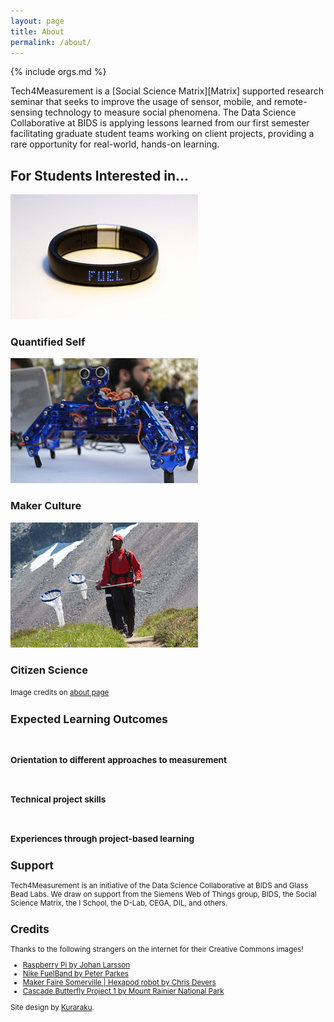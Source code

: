 ```yaml
---
layout: page
title: About
permalink: /about/
---
```

{% include orgs.md %}

Tech4Measurement is a [Social Science Matrix][Matrix] supported research seminar
that seeks to improve the usage of sensor, mobile, and remote-sensing technology
to measure social phenomena. The Data Science Collaborative at BIDS is applying
lessons learned from our first semester facilitating graduate student teams
working on client projects, providing a rare opportunity for real-world,
hands-on learning.

<div class="top-section top-students text-center" id="top-students">
  <h2>For Students Interested in...</h2>
  <div class="container">
    <div class="row">
      <div class="col-md-4">
        <img src="images/pic-NikeFuelBand.jpg" class="img-thumbnail"><br><h3>Quantified Self</h3>
      </div>
      <div class="col-md-4">
        <img src="images/pic-Hexapod.jpg" class="img-thumbnail"><br><h3>Maker Culture</h3>
      </div>
      <div class="col-md-4">
        <img src="images/pic-CascadeButterfly.jpg" class="img-thumbnail"><br><h3>Citizen Science</h3>
      </div>
      <small>Image credits on <a href="/about">about page</a>
    </div>
  </div>
</div>

<div class="top-section top-outcomes text-center" id="top-outcomes">
  <h2>Expected Learning Outcomes</h2>
  <div class="container">
    <div class="row">
      <div class="col-md-4">
        <i class="fa fa-pie-chart fa-3x"></i><br><h3>Orientation to different approaches to measurement</h3>
      </div>
      <div class="col-md-4">
        <i class="fa fa-gavel fa-3x"></i><br><h3>Technical project skills</h3>
      </div>
      <div class="col-md-4">
        <i class="fa fa-users fa-3x"></i><br><h3>Experiences through project-based learning</h3>
      </div>
    </div>
  </div>
</div>

## Support

Tech4Measurement is an initiative of the Data Science Collaborative at BIDS and
Glass Bead Labs. We draw on support from the Siemens Web of Things group, BIDS,
the Social Science Matrix, the I School, the D-Lab, CEGA, DIL, and others.

## Credits

Thanks to the following strangers on the internet for their Creative Commons images!

 - [Raspberry Pi by Johan Larsson](https://flic.kr/p/cTyh9s)
 - [Nike FuelBand by Peter Parkes](https://flic.kr/p/dKhekh)
 - [Maker Faire Somerville \| Hexapod robot by Chris Devers](https://flic.kr/p/djwTt5)
 - [Cascade Butterfly Project 1 by Mount Rainier National Park](https://flic.kr/p/cKK9mQ)

Site design by [Kuraraku](http://design.kuraraku.com).
